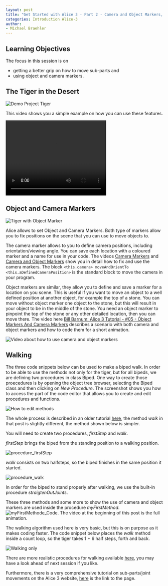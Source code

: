 ```yaml
---
layout: post
title: "Get Started with Alice 3 - Part 2 - Camera and Object Markers, Code Your Own Procedures"
categories: Introduction Alice-3
author:
- Michael Braehler
---
```


## Learning Objectives
The focus in this session is on 
- getting a better grip on how to move sub-parts and
- using object and camera markers.


## The Tiger in the Desert

![Demo Project Tiger](/assets/230207_TigerInTheDesert.jpg)

This video shows you a simple example on how you can use these features.

<video width="320" height="240" controls>
  <source src="/assets/230207_Tiger1.mp4" type="video/mp4">
Your browser does not support the video tag.
</video>


## Object and Camera Markers

![Tiger with Object Marker](/assets/230207_Tiger_CloseWIthObjectMarker.png)

Alice allows to set Object and Camera Markers. Both type of markers allow you to fix positions on the scene that you can use to move objects to. 

The camera marker allows to you to define camera positions, including orientation/viewing angle. You can save each location with a coloured marker and a name for use in your code. The videos [Camera Markers](https://www.alice.org/resources/how-tos/using-camera-markers/) and [Camera and Object Markers](https://youtu.be/hqE15vsLtAA) show you in detail how to fix and use the camera markers. The block ```<this.camera> moveAndOrientTo <this.aDefinedCameraPosition>``` is the standard block to move the camera in your program. 

Object markers are similar, they allow you to define and save a marker for a location on you scene. This is useful if you want to move an object to a well defined position at another object, for example the top of a stone. You can move without object marker one object to the stone, but this will result in your object to be in the middle of the stone. You need an object marker to pinpoint the top of the stone or any other detailed location, then you can move there. The video here [Bill Barnum: Alice 3 Tutorial - #05 - Object Markers And Camera Markers](https://youtu.be/hqE15vsLtAA?si=lFcWJszvZZc07vPY) describes a scenario with both camera and object markers and how to code them for a short animation.

![Video about how to use camera and object markers](/assets/2024-05-07_09-18-58.png)

## Walking
The three code snippets below can be used to make a biped walk. In order to be able to use the methods not only for the tiger, but for all bipeds, we are defining two procedures in class Biped. One way to create those proecedures is by opening the object tree browser, selecting the Biped class and then clicking on *New Procedure*. The screenshot shows you how to access the part of the code editor that allows you to create and edit procedures and functions.

![How to edit methods](/assets/2024-05-07_09-32-44.png)

The whole process is described in an older tutorial [here](https://kidscoderepo.wordpress.com/category/programming-language/alice/), the method *walk* in that post is slightly different, the method shown below is simpler.

You will need to create two procedures, *firstStep* and *walk*.

*firstStep* brings the biped from the standing position to a walking position. 

![procedure_firstStep](/assets/230207_Tiger_firstStep.png)

*walk* consists on two halfsteps, so the biped finishes
in the same position it started. 

![procedure_walk](/assets/230207_Tiger_walk.png)

In order for the biped to stand properly after walking, we use the built-in procedure *straigtenOutJoints*.

These three methods and some more to show the use of camera and object markers are used inside the procedure *myFirstMethod*.
![myFirstMethode_Code](/assets/230207_Tiger_myFirstMethod.png). The video at the beginning of this post is the full animation.

The walking algorithm used here is very basic, but this is on purpose as it makes coding faster. The code snippet below places the *walk* method inside a count loop, so the tiger takes 1 + 6 half steps, forth and back.

![Walking only](/assets/220207_TigerWalkOnly.png)

There are more realistic procedures for walking available [here](https://www.alice.org/resources/how-tos/biped-walk-cycle/), you may have a look ahead of next session if you like. 

Furthermore, there is a very comprehensive tutorial on sub-parts/joint movements on the Alice 3 website, [here](https://www.alice.org/resources/how-tos/manipulating-biped-joints/) is the link to the page.



